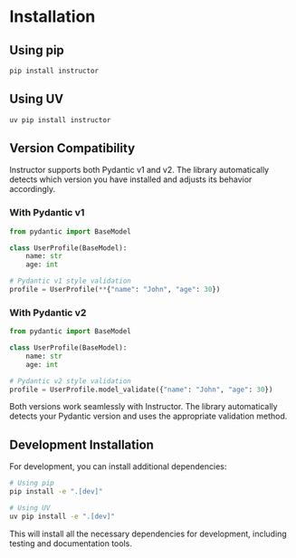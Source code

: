# Installation

## Using pip

```bash
pip install instructor
```

## Using UV

```bash
uv pip install instructor
```

## Version Compatibility

Instructor supports both Pydantic v1 and v2. The library automatically detects which version you have installed and adjusts its behavior accordingly.

### With Pydantic v1

```python
from pydantic import BaseModel

class UserProfile(BaseModel):
    name: str
    age: int

# Pydantic v1 style validation
profile = UserProfile(**{"name": "John", "age": 30})
```

### With Pydantic v2

```python
from pydantic import BaseModel

class UserProfile(BaseModel):
    name: str
    age: int

# Pydantic v2 style validation
profile = UserProfile.model_validate({"name": "John", "age": 30})
```

Both versions work seamlessly with Instructor. The library automatically detects your Pydantic version and uses the appropriate validation method.

## Development Installation

For development, you can install additional dependencies:

```bash
# Using pip
pip install -e ".[dev]"

# Using UV
uv pip install -e ".[dev]"
```

This will install all the necessary dependencies for development, including testing and documentation tools.
